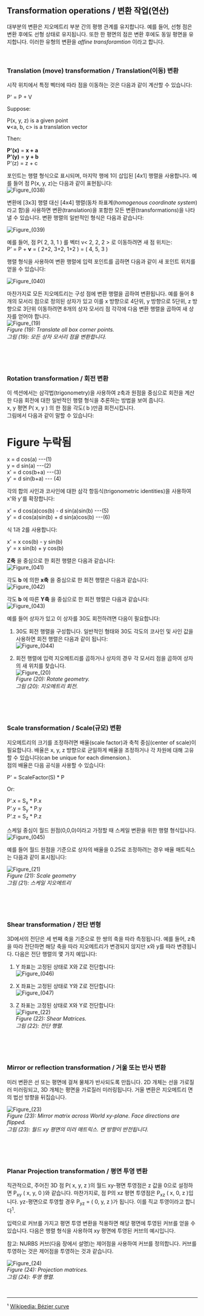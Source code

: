 ## Transformation operations / 변환 작업(연산)

대부분의 변환은 지오메트리 부분 간의 평행 관계를 유지합니다. 예를 들어, 선형 점은 변환 후에도 선형 상태로 유지됩니다. 또한 한 평면의 점은 변환 후에도 동일 평면을 유지합니다. 이러한 유형의 변환을 *affine transforamtion* 이라고 합니다.

<br>

### Translation (move) transformation / Translation(이동) 변환

시작 위치에서 특정 벡터에 따라 점을 이동하는 것은 다음과 같이 계산할 수 있습니다:

P' = P + V

Suppose:

P(x, y, z) is a given point <br>
**v**<a, b, c> is a translation vector

Then:

**P'(x)** = **x + a** <br>
**P'(y)** = **y + b** <br>
P'(z) = z + c

포인트는 행렬 형식으로 표시되며, 마지막 행에 1이 삽입된 [4x1] 행렬을 사용합니다. 예를 들어 점 P(x, y, z)는 다음과 같이 표현됩니다: <br>
![Figure_(038)](https://github.com/user-attachments/assets/53669a0d-8099-41ec-9728-83d0def49f32)

변환에 [3x3] 행렬 대신 [4x4] 행렬(동차 좌표계(*homogenous coordinate system*) 라고 함)을 사용하면 변환(translation)을 포함한 모든 변환(transformations)을 나타낼 수 있습니다. 변환 행렬의 일반적인 형식은 다음과 같습니다:

![Figure_(039)](https://github.com/user-attachments/assets/45848a1e-92fe-4f5a-92dc-052126b8d98e)

예를 들어, 점 P( 2, 3, 1 ) 를 벡터 v< 2, 2, 2 > 로 이동하려면 새 점 위치는: <br>
P’ = P + **v** = ( 2+2, 3+2, 1+2 ) = ( 4, 5, 3 )

행렬 형식을 사용하여 변환 행렬에 입력 포인트를 곱하면 다음과 같이 새 포인트 위치를 얻을 수 있습니다:

![Figure_(040)](https://github.com/user-attachments/assets/3b3a6a2f-ae39-40d9-9545-e6489a3629c3)

마찬가지로 모든 지오메트리는 구성 점에 변환 행렬을 곱하여 변환됩니다. 예를 들어 8개의 모서리 점으로 정의된 상자가 있고 이를 x 방향으로 4단위, y 방향으로 5단위, z 방향으로 3단위 이동하려면 8개의 상자 모서리 점 각각에 다음 변환 행렬을 곱하여 새 상자를 얻어야 합니다. <br>
![Figure_(19)](https://github.com/user-attachments/assets/ac42c0a9-83a1-4a19-8b33-be1237eab5bf) <br>
*Figure (19): Translate all box corner points.* <br>
*그림 (19): 모든 상자 모서리 점을 변환합니다.*

<br>
<br>
<br>

### Rotation transformation / 회전 변환

이 섹션에서는 삼각법(trigonometry)을 사용하여 z축과 원점을 중심으로 회전을 계산한 다음 회전에 대한 일반적인 행렬 형식을 추론하는 방법을 보여 줍니다. <br>
x, y 평면 P( x, y ) 의 한 점을 각도( b )만큼 회전시킵니다. <br>
그림에서 다음과 같이 말할 수 있습니다:

# Figure 누락됨

x = d cos(a) ---(1) <br>
y = d sin(a) ---(2) <br>
x' = d cos(b+a) ---(3) <br>
y' = d sin(b+a) --- (4)

각의 합의 사인과 코사인에 대한 삼각 항등식(trigonometric identities)을 사용하여 x'와 y'를 확장합니다:

x' = d cos(a)cos(b) - d sin(a)sin(b) ---(5) <br>
y' = d cos(a)sin(b) + d sin(a)cos(b) ---(6)

식 1과 2를 사용합니다:

x' = x cos(b) - y sin(b) <br>
y' = x sin(b) + y cos(b)

**Z축** 을 중심으로 한 회전 행렬은 다음과 같습니다: <br>
![Figure_(041)](https://github.com/user-attachments/assets/8b6e509f-2d79-4e48-ace6-74ad6a014606)

각도 **b** 에 의한 **x축** 을 중심으로 한 회전 행렬은 다음과 같습니다: <br>
![Figure_(042)](https://github.com/user-attachments/assets/a1aa4249-5c02-4eb9-9faf-e5f588b56bfe)

각도 **b** 에 따른 **Y축** 을 중심으로 한 회전 행렬은 다음과 같습니다: <br>
![Figure_(043)](https://github.com/user-attachments/assets/c68ce963-927d-4da0-beaa-b86a0be4afdb)

예를 들어 상자가 있고 이 상자를 30도 회전하려면 다음이 필요합니다:
1. 30도 회전 행렬을 구성합니다. 일반적인 형태와 30도 각도의 코사인 및 사인 값을 사용하면 회전 행렬은 다음과 같이 됩니다: <br>
![Figure_(044)](https://github.com/user-attachments/assets/e8132dd8-8503-46c8-924c-2196da8e4b0b)

2. 회전 행렬에 입력 지오메트리를 곱하거나 상자의 경우 각 모서리 점을 곱하여 상자의 새 위치를 찾습니다. <br>
![Figure_(20)](https://github.com/user-attachments/assets/c13ec82b-4b32-49e5-b449-20568f6b3b30) <br>
*Figure (20): Rotate geometry.* <br>
*그림 (20): 지오메트리 회전.*

<br>
<br>
<br>

### Scale transformation / Scale(규모) 변환

지오메트리의 크기를 조정하려면 배율(scale factor)과 축척 중심(center of scale)이 필요합니다. 배율은 x, y, z 방향으로 균일하게 배율을 조정하거나 각 차원에 대해 고유할 수 있습니다(can be unique for each dimension.). <br>
점의 배율은 다음 공식을 사용할 수 있습니다:

P' = ScaleFactor(S) * P

Or:

P'.x = S<sub>x</sub> * P.x <br>
P'.y = S<sub>y</sub> * P.y <br>
P'.z = S<sub>z</sub> * P.z

스케일 중심이 월드 원점(0,0,0)이라고 가정할 때 스케일 변환을 위한 행렬 형식입니다. <br>
![Figure_(045)](https://github.com/user-attachments/assets/5afa4f5c-d7be-4511-92fb-f4cc954e8bd6)

예를 들어 월드 원점을 기준으로 상자의 배율을 0.25로 조정하려는 경우 배율 매트릭스는 다음과 같이 표시됩니다:

![Figure_(21)](https://github.com/user-attachments/assets/8fd906ee-c301-48de-a99f-10da2e585eb3) <br>
*Figure (21): Scale geometry* <br>
*그림 (21): 스케일 지오메트리*

<br>
<br>
<br>

### Shear transformation / 전단 변형

3D에서의 전단은 세 번째 축을 기준으로 한 쌍의 축을 따라 측정됩니다. 예를 들어, z축을 따라 전단하면 해당 축을 따라 지오메트리가 변경되지 않지만 x와 y를 따라 변경됩니다. 다음은 전단 행렬의 몇 가지 예입니다:

1. Y 좌표는 고정된 상태로 X와 Z로 전단합니다: <br>
![Figure_(046)](https://github.com/user-attachments/assets/d7473609-f8f6-48fd-9d61-8e112060e144)

2. X 좌표는 고정된 상태로 Y와 Z로 전단합니다: <br>
![Figure_(047)](https://github.com/user-attachments/assets/fc830f1e-110a-44f1-8536-186a52445683)

3. Z 좌표는 고정된 상태로 X와 Y로 전단합니다: <br>
![Figure_(22)](https://github.com/user-attachments/assets/82ec80bc-c90f-4967-aa64-a5da608dbf18) <br>
*Figure (22): Shear Matrices.* <br>
*그림 (22): 전단 행렬.*

<br>
<br>
<br>

### Mirror or reflection transformation / 거울 또는 반사 변환

미러 변환은 선 또는 평면에 걸쳐 물체가 반사되도록 만듭니다. 2D 개체는 선을 가로질러 미러링되고, 3D 개체는 평면을 가로질러 미러링됩니다. 거울 변환은 지오메트리 면의 법선 방향을 뒤집습니다.

![Figure_(23)](https://github.com/user-attachments/assets/7bc7932c-910a-4f01-9944-153b975ab3ce) <br>
*Figure (23): Mirror matrix across World xy-plane. Face directions are flipped.* <br>
*그림 (23): 월드 xy 평면의 미러 매트릭스. 면 방향이 반전됩니다.*


<br>
<br>
<br>

### Planar Projection transformation / 평면 투영 변환

직관적으로, 주어진 3D 점 P( x, y, z )의 월드 xy-평면 투영점은 z 값을 0으로 설정하면 P<sub>xy</sub> ( x, y, 0 )와 같습니다. 마찬가지로, 점 P의 xz 평면 투영점은 P<sub>xz</sub> ( x, 0, z )입니다. yz-평면으로 투영할 경우 P<sub>yz</sub> = ( 0, y, z )가 됩니다. 이를 직교 투영이라고 합니다<sup>1</sup>.

입력으로 커브를 가지고 평면 투영 변환을 적용하면 해당 평면에 투영된 커브를 얻을 수 있습니다. 다음은 행렬 형식을 사용하여 xy 평면에 투영된 커브의 예시입니다.

참고: NURBS 커브(다음 장에서 설명)는 제어점을 사용하여 커브를 정의합니다.
커브를 투영하는 것은 제어점을 투영하는 것과 같습니다.

![Figure_(24)](https://github.com/user-attachments/assets/76ac9b26-08d7-484d-9ef7-aec180ba9479) <br>
*Figure (24): Projection matrices.* <br>
*그림 (24): 투영 행렬.*

<br>

---
¹ [Wikipedia: Bézier curve](https://en.wikipedia.org/wiki/B%C3%A9zier_curve)
